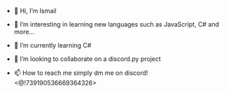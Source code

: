 - 👋 Hi, I’m Ismail

- 👀 I’m interesting in learning new languages such as JavaScript, C# and more...

- 🌱 I’m currently learning C#

- 💞️ I’m looking to collaborate on a discord.py project

- 📫 How to reach me simply dm me on discord! <@!739190536669364326>
